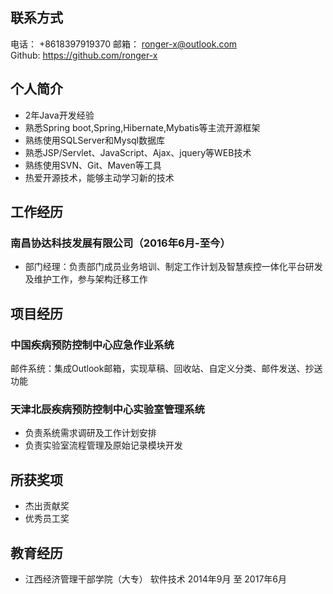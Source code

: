 ## 联系方式
电话： +8618397919370 邮箱： ronger-x@outlook.com  
Github: https://github.com/ronger-x
## 个人简介
- 2年Java开发经验
- 熟悉Spring boot,Spring,Hibernate,Mybatis等主流开源框架
- 熟练使用SQLServer和Mysql数据库
- 熟悉JSP/Servlet、JavaScript、Ajax、jquery等WEB技术
- 熟练使用SVN、Git、Maven等工具
- 热爱开源技术，能够主动学习新的技术

## 工作经历
### 南昌协达科技发展有限公司（2016年6月-至今）
- 部门经理：负责部门成员业务培训、制定工作计划及智慧疾控一体化平台研发及维护工作，参与架构迁移工作
## 项目经历
### 中国疾病预防控制中心应急作业系统
邮件系统：集成Outlook邮箱，实现草稿、回收站、自定义分类、邮件发送、抄送功能
### 天津北辰疾病预防控制中心实验室管理系统
- 负责系统需求调研及工作计划安排
- 负责实验室流程管理及原始记录模块开发

## 所获奖项
- 杰出贡献奖
- 优秀员工奖
## 教育经历
- 江西经济管理干部学院（大专） 软件技术  2014年9月 至 2017年6月
